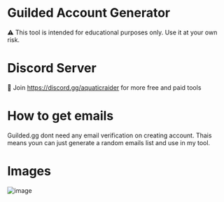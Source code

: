# Guilded Account Generator
⚠️ This tool is intended for educational purposes only. Use it at your own risk.

# Discord Server
🔨 Join https://discord.gg/aquaticraider for more free and paid tools

# How to get emails
Guilded.gg dont need any email verification on creating account. Thais means youn can just generate a random emails list and use in my tool. 

# Images
![image](https://github.com/nrxlvyy/Guilded-Account-Generator/assets/153367815/d48ab0e1-94ca-46db-8546-04c8a3a96d5c)
